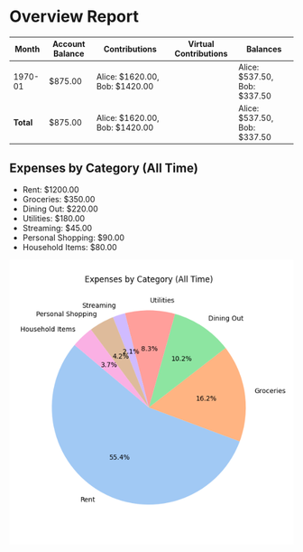 # Overview Report

| Month | Account Balance | Contributions | Virtual Contributions | Balances |
|-------|-----------------|---------------|-----------------------|----------|
| 1970-01 | $875.00 | Alice: $1620.00, Bob: $1420.00 |  | Alice: $537.50, Bob: $337.50 |
| **Total** | $875.00 | Alice: $1620.00, Bob: $1420.00 |  | Alice: $537.50, Bob: $337.50 |


## Expenses by Category (All Time)

- Rent: $1200.00
- Groceries: $350.00
- Dining Out: $220.00
- Utilities: $180.00
- Streaming: $45.00
- Personal Shopping: $90.00
- Household Items: $80.00

![Expenses by Category (All Time)](overview-categories-pie.png)
